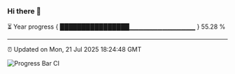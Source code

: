 ### Hi there 👋

⏳ Year progress { ████████████████▁▁▁▁▁▁▁▁▁▁▁▁▁▁ } 55.28 %

---

⏰ Updated on Mon, 21 Jul 2025 18:24:48 GMT

![Progress Bar CI](https://github.com/liununu/liununu/workflows/Progress%20Bar%20CI/badge.svg)
